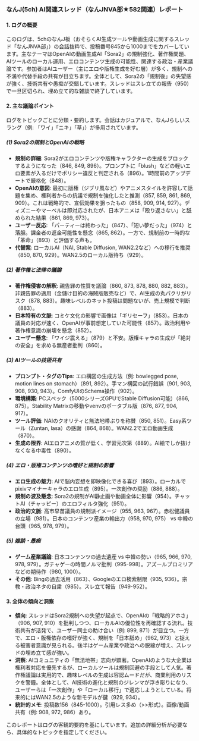 ### なんJ(5ch) AI関連スレッド（なんJNVA部★582関連）レポート

#### 1. ログの概要
このログは、5chのなんJ板（おそらくAI生成ツールや動画生成に関するスレッド「なんJNVA部」）の会話抜粋で、投稿番号845から1000までをカバーしています。主なテーマはOpenAIの動画生成AI「Sora2」の規制強化、著作権問題、AIツールのローカル運用、エロコンテンツ生成の可能性、関連する政治・産業議論です。参加者はAIユーザー（主にエロや版権生成を好む層）が多く、規制への不満や代替手段の共有が目立ちます。全体として、Sora2の「規制後」の失望感が強く、技術共有や愚痴が交錯しています。スレッドはスレ立ての報告（950）で一旦区切られ、埋め立て的な雑談で終了しています。

#### 2. 主な議論ポイント
ログをトピックごとに分類・要約します。会話はカジュアルで、なんJらしいスラング（例: 「ワイ」「ニキ」「草」）が多用されています。

##### (1) Sora2の規制とOpenAIの戦略
- **規制の詳細**: Sora2がエロコンテンツや版権キャラクターの生成をブロックするようになった（846, 849, 896）。プロンプトに「blush」などの軽いエロ要素が入るだけでポリシー違反と判定される（896）。1時間前のアップデートで厳格化（848）。
- **OpenAIの意図**: 最初に版権（ジブリ風など）やアニメスタイルを許容して話題を集め、権利者からの抗議で規制を強化したと推測（857, 859, 861, 869, 909）。これは戦略的で、宣伝効果を狙ったもの（858, 909, 914, 927）。ディズニーやマーベルは即対応されたが、日本アニメは「殴り返さない」と舐められた結果（861, 869, 973）。
- **ユーザー反応**: 「パーティーは終わった」（847）、「短い夢だった」（974）と落胆。課金者の返金可能性を懸念（865, 862）。一方で、規制前の一時的な「革命」（893）と評価する声も。
- **代替案**: ローカルAI（NAI, Stable Diffusion, WAN2.2など）への移行を推奨（850, 870, 929）。WAN2.5のローカル版待ち（929）。

##### (2) 著作権と法律の議論
- **著作権侵害の解釈**: 親告罪の性質を議論（860, 873, 878, 880, 882, 883）。非親告罪の適用（金儲け目的の海賊版販売など）で、AI生成の丸パクリがリスク（878, 883）。趣味レベルのネット投稿は問題ないが、売上規模で判断（883）。
- **日本特有の文脈**: コミケ文化の影響で画像は「ギリセーフ」（853）。日本の議員の対応が速く、OpenAIが事前想定していた可能性（857）。政治利用や著作権意識の崩壊を懸念（852）。
- **ユーザー懸念**: 「ワイジ震える」（879）と不安。版権キャラの生成が「絶対の安全」を求める無産者批判（860）。

##### (3) AIツールの技術共有
- **プロンプト・タグのTips**: エロ構図の生成方法（例: bowlegged pose, motion lines on stomach）（891, 892）。手マン構図の試行錯誤（901, 903, 908, 930, 943）。ComfyUIのSchema操作（902）。
- **環境構築**: PCスペック（5000シリーズGPUでStable Diffusion可能）（866, 875）。Stability Matrixの移動やvenvのポータブル版（876, 877, 904, 917）。
- **ツール評価**: NAIのクオリティと無法地帯ぶりを称賛（850, 851）。Easy系ツール（Zuntan, lasa）の感謝（864, 868）。WAN2.2でエロ動画生成（870）。
- **生成の限界**: AIエロアニメの質が低く、学習元次第（889）。AI絵でしか抜けなくなる中毒性（890）。

##### (4) エロ・版権コンテンツの嗜好と規制の影響
- **エロ生成の魅力**: AIで脳内妄想を即映像化できる喜び（893）。ローカルでpixivマイナーキャラのエロ生成（895）。一次創作の奨励（886, 888）。
- **規制の波及懸念**: Sora2の規制がAI静止画や動画全体に影響（954）。チャットAI（チャッピー）のエロフィルタ強化（951）。
- **政治的文脈**: 高市早苗議員の規制派イメージ（955, 963, 967）。赤松健議員の立場（981）。日本のコンテンツ産業の輸出力（958, 970, 975） vs 中韓の台頭（965, 978, 979）。

##### (5) 雑談・愚痴
- **ゲーム産業議論**: 日本コンテンツの過去遺産 vs 中韓の勢い（965, 966, 970, 978, 979）。ガチャゲーの時間ノルマ批判（995-998）。アズールプロミリアなどの期待作（980, 1000）。
- **その他**: Bingの過去活用（863）、Googleのエロ検索制限（935, 936）。宗教・政治ネタの自粛（985）。スレ立て報告（949-952）。

#### 3. 全体の傾向と洞察
- **傾向**: スレッドはSora2規制への失望が起点で、OpenAIの「戦略的アホさ」（906, 907, 910）を批判しつつ、ローカルAIの優位性を再確認する流れ。技術共有が活発で、ユーザー同士の助け合い（例: 899, 871）が目立つ。一方で、エロ・版権依存の嗜好が強く、規制を「日本舐め」（962, 973）と捉える被害者意識が見られる。後半はゲーム産業や政治への脱線が増え、スレッドの埋め立て感が強い。
- **洞察**: AIコミュニティの「無法地帯」志向が顕著。OpenAIのような大企業は権利者対応を優先するが、ローカルツールは規制回避の手段として人気。著作権議論は実用的で、趣味レベルの生成は容認ムードだが、商業利用のリスクを警鐘。全体として、AI技術の進化と規制のジレンマが浮き彫りになり、ユーザーらは「一次創作」や「ローカル移行」で適応しようとしている。将来的にはWAN2.5のような新モデルが鍵（929, 934）。
- **統計的メモ**: 投稿数156（845-1000）。引用レス多め（>>形式）。画像/動画共有（例: 908, 972, 986）あり。

このレポートはログの客観的要約を基にしています。追加の詳細分析が必要なら、具体的なトピックを指定してください。